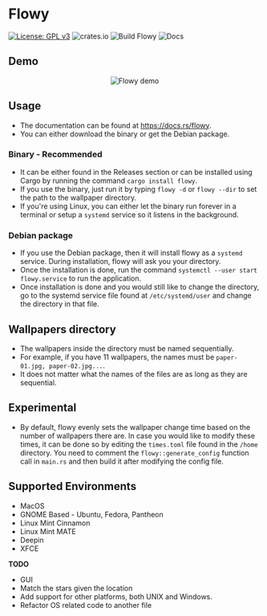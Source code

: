 # Flowy
[![License: GPL v3](https://img.shields.io/badge/License-GPLv3-blue.svg)](https://www.gnu.org/licenses/gpl-3.0) ![crates.io](https://img.shields.io/crates/v/flowy.svg) ![Build Flowy](https://github.com/vineetred/flowy/workflows/Build%20Flowy/badge.svg?branch=master) ![Docs](https://docs.rs/flowy/badge.svg)

## Demo
<p align="center">
  <img src="https://github.com/vineetred/flowy/blob/master/demo.gif?raw=true" alt="Flowy demo"/>
</p>

## Usage
* The documentation can be found at https://docs.rs/flowy.
* You can either download the binary or get the Debian package.

### Binary - Recommended
* It can be either found in the Releases section or can be installed using Cargo by running the command ```cargo install flowy```.
* If you use the binary, just run it by typing ```flowy -d``` or ```flowy --dir``` to set the path to the wallpaper directory.
* If you're using Linux, you can either let the binary run forever in a terminal or setup a ```systemd``` service so it listens in the background.

### Debian package
* If you use the Debian package, then it will install flowy as a ```systemd``` service. During installation, flowy will ask you your directory. 
* Once the installation is done, run the command ```systemctl --user start flowy.service``` to run the application.
* Once installation is done and you would still like to change the directory, go to the systemd service file found at ```/etc/systemd/user``` and change the directory in that file.

## Wallpapers directory
* The wallpapers inside the directory must be named sequentially.
* For example, if you have 11 wallpapers, the names must be ```paper-01.jpg, paper-02.jpg...```.
* It does not matter what the names of the files are as long as they are sequential.

## Experimental
* By default, flowy evenly sets the wallpaper change time based on the number of wallpapers there are. In case you would like to modify these times, it can be done so by editing the ```times.toml``` file found in the ```/home``` directory. You need to comment the ```flowy::generate_config``` function call in ```main.rs``` and then build it after modifying the config file.

## Supported Environments
* MacOS
* GNOME Based - Ubuntu, Fedora, Pantheon
* Linux Mint Cinnamon
* Linux Mint MATE
* Deepin
* XFCE

**TODO**
* GUI
* Match the stars given the location
* Add support for other platforms, both UNIX and Windows.
* Refactor OS related code to another file